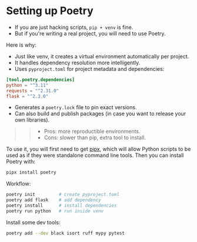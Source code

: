 # Setting up Poetry

- If you are just hacking scripts, `pip + venv` is fine.
- But if you're writing a real project, you will need to use Poetry.

Here is why:
- Just like venv, it creates a virtual environment automatically per project.
- It handles dependency resolution more intelligently.
- Uses `pyproject.toml` for project metadata and dependencies:

```toml
[tool.poetry.dependencies]
python = "^3.11"
requests = "^2.31.0"
flask = "^2.3.0"
```

- Generates a `poetry.lock` file to pin exact versions.
- Can also build and publish packages (in case you want to release your own libraries).

>> - Pros: more reproductible environments.
>> - Cons: slower than pip, extra tool to install.

To use it, you will first need to get [pipx](https://github.com/pypa/pipx), which will allow Python scripts to be used as if they were standalone command line tools. Then you can install Poetry with:

```bash
pipx install poetry
```

Workflow:

```bash
poetry init         # create pyproject.toml
poetry add flask    # add dependency
poetry install      # install dependencies
poetry run python   # run inside venv
```

Install some dev tools:

```bash
poetry add --dev black isort ruff mypy pytest
```



